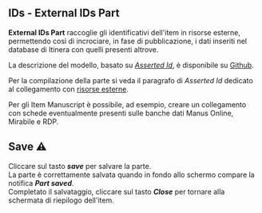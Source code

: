 ## IDs - External IDs Part
**External IDs Part** raccoglie gli identificativi dell'item in risorse esterne, permettendo così di incrociare, in fase di pubblicazione, i dati inseriti nel database di Itinera con quelli presenti altrove.   

La descrizione del modello, basato su [_Asserted Id_](Asserted_Ids_Brick.md), è disponibile su [Github](https://github.com/vedph/cadmus-general#externalidspart).  

Per la compilazione della parte si veda il paragrafo di _Asserted Id_ dedicato al collegamento con [risorse esterne](Asserted_Ids_Brick.md#identificativi-esterni).  

Per gli Item Manuscript è possibile, ad esempio, creare un collegamento con schede eventualmente presenti sulle banche dati Manus Online, Mirabile e RDP.  


## Save ⚠️ 

Cliccare sul tasto **_save_** per salvare la parte.  
La parte è correttamente salvata quando in fondo allo schermo compare la notifica **_Part saved_**.  
Completato il salvataggio, cliccare sul tasto **_Close_** per tornare alla schermata di riepilogo dell'item.
